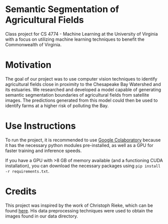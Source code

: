 # Semantic Segmentation of Agricultural Fields

Class project for CS 4774 - Machine Learning at the University of Virginia with a focus on utilizing machine learning techniques to benefit the Commonwealth of Virginia.

# Motivation

The goal of our project was to use computer vision techniques to identify agricultural fields close in proximity to the Chesapeake Bay Watershed and its estuaries. We researched and developed a model capable of generating semantic segmentation boundaries of agricultural fields from satellite images. The predictions generated from this model could then be used to identify farms at a higher risk of polluting the Bay.

# Use Instructions

To run the project, it is recommended to use [Google Colaboratory](https://colab.research.google.com/) because it has the necessary python modules pre-installed, as well as a GPU for faster training and inference speeds.

If you have a GPU with >8 GB of memory available (and a functioning CUDA installation), you can download the necessary packages using `pip install -r requirements.txt`.

# Credits

This project was inspired by the work of Christoph Rieke, which can be found [here](https://github.com/chrieke/InstanceSegmentation_Sentinel2). His data preprocessing techniques were used to obtain the images found in our data directory.
